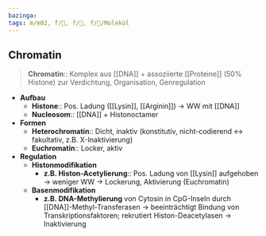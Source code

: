 ```yaml
---
bazinga: 
tags: m/m02, f/🧪, f/🧬, f/🧪/Molekül
---
```

## Chromatin

> **Chromatin**:: Komplex aus [[DNA]] + assoziierte [[Proteine]] (50% Histone) zur Verdichtung, Organisation, Genregulation

- **Aufbau**
    - **Histone**:: Pos. Ladung ([[Lysin]], [[Arginin]]) → WW mit [[DNA]]
    - **Nucleosom**:: [[DNA]] + Histonoctamer
- **Formen**
    - **Heterochromatin**:: Dicht, inaktiv (konstitutiv, nicht-codierend ↔ fakultativ, z.B. X-Inaktivierung)
    - **Euchromatin**:: Locker, aktiv
- **Regulation**
    - **Histonmodifikation**
        - **z.B. Histon-Acetylierung**:: Pos. Ladung von [[Lysin]] aufgehoben → weniger WW → Lockerung, Aktivierung (Euchromatin)
    - **Basenmodifikation**
        - **z.B. DNA-Methylierung** von Cytosin in CpG-Inseln durch [[DNA]]-Methyl-Transferasen → beeinträchtigt Bindung von Transkriptionsfaktoren; rekrutiert Histon-Deacetylasen → Inaktivierung